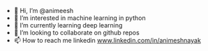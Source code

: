 - 👋 Hi, I’m @animeesh
- 👀 I’m interested in machine learning in python 
- 🌱 I’m currently learning deep learning
- 💞️ I’m looking to collaborate on github repos
- 📫 How to reach me linkedin www.linkedin.com/in/animeshnayak

<!---
animeesh/animeesh is a ✨ special ✨ repository because its `README.md` (this file) appears on your GitHub profile.
You can click the Preview link to take a look at your changes.
--->
